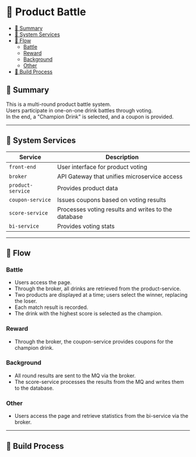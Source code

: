 # 🧋 Product Battle
- [🧠 Summary](#-summary)
- [🧱 System Services](#-system-services)
- [🧾 Flow](#-flow)
    - [Battle](#battle)
    - [Reward](#reward)
    - [Background](#background)
    - [Other](#other)
- [🧱 Build Process](#-build-process)

## 🧠 Summary
This is a multi-round product battle system.\
Users participate in one-on-one drink battles through voting.\
In the end, a "Champion Drink" is selected, and a coupon is provided.

---
## 🧱 System Services
| Service          | Description                                         |
|------------------|-----------------------------------------------------|
| `front-end`      | User interface for product voting                   |
| `broker`         | API Gateway that unifies microservice access        |
| `product-service`| Provides product data                               |
| `coupon-service` | Issues coupons based on voting results              |
| `score-service`  | Processes voting results and writes to the database |
| `bi-service`     | Provides voting stats                               |
---

## 🧾 Flow
### Battle
- Users access the page.
- Through the broker, all drinks are retrieved from the product-service.
- Two products are displayed at a time; users select the winner, replacing the loser.
- Each match result is recorded.
- The drink with the highest score is selected as the champion.

### Reward
- Through the broker, the coupon-service provides coupons for the champion drink.

### Background
- All round results are sent to the MQ via the broker.
- The score-service processes the results from the MQ and writes them to the database.

### Other
- Users access the page and retrieve statistics from the bi-service via the broker.
---

## 🧱 Build Process